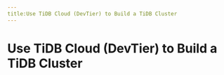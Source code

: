 ```yaml
---
title:Use TiDB Cloud (DevTier) to Build a TiDB Cluster
---
```


<!-- markdownlint-disable MD029 -->

# Use TiDB Cloud (DevTier) to Build a TiDB Cluster

